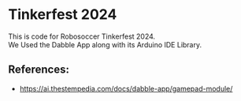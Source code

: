 # Tinkerfest 2024

This is code for Robosoccer Tinkerfest 2024. <br>
We Used the Dabble App along with its Arduino IDE Library.

## References:
- https://ai.thestempedia.com/docs/dabble-app/gamepad-module/
